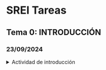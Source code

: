 
# SREI Tareas

## Tema 0: INTRODUCCIÓN

### 23/09/2024

<details>

<summary>Actividad de introducción</summary>

> * [ ] Introducción al http
> * [ ] UDP y TCP
> * [ ] Telnet/http
> * [ ] cURL
> * [ ] Servidor web            
> * [ ] Repositorio GitHub

</details>
